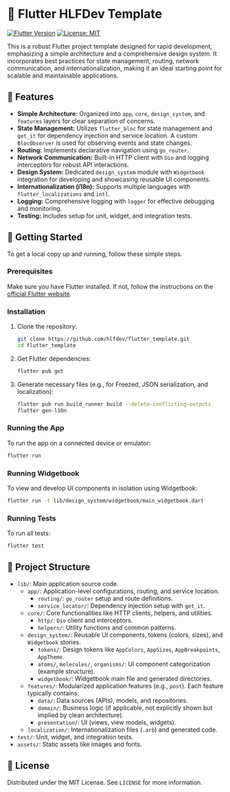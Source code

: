 # 🚀 Flutter HLFDev Template

[![Flutter Version](https://img.shields.io/badge/Flutter-3.x.x-blue.svg)](https://flutter.dev/)
[![License: MIT](https://img.shields.io/badge/License-MIT-yellow.svg)](https://opensource.org/licenses/MIT)

This is a robust Flutter project template designed for rapid development, emphasizing a simple architecture and a comprehensive design system. It incorporates best practices for state management, routing, network communication, and internationalization, making it an ideal starting point for scalable and maintainable applications.

## 🌟 Features

-   **Simple Architecture:** Organized into `app`, `core`, `design_system`, and `features` layers for clear separation of concerns.
-   **State Management:** Utilizes `flutter_bloc` for state management and `get_it` for dependency injection and service location. A custom `BlocObserver` is used for observing events and state changes.
-   **Routing:** Implements declarative navigation using `go_router`.
-   **Network Communication:** Built-in HTTP client with `Dio` and logging interceptors for robust API interactions.
-   **Design System:** Dedicated `design_system` module with `Widgetbook` integration for developing and showcasing reusable UI components.
-   **Internationalization (i18n):** Supports multiple languages with `flutter_localizations` and `intl`.
-   **Logging:** Comprehensive logging with `logger` for effective debugging and monitoring.
-   **Testing:** Includes setup for unit, widget, and integration tests.

## 🚀 Getting Started

To get a local copy up and running, follow these simple steps.

### Prerequisites

Make sure you have Flutter installed. If not, follow the instructions on the [official Flutter website](https://flutter.dev/docs/get-started/install).

### Installation

1.  Clone the repository:
    ```bash
    git clone https://github.com/hlfdev/flutter_template.git
    cd flutter_template
    ```
2.  Get Flutter dependencies:
    ```bash
    flutter pub get
    ```
3.  Generate necessary files (e.g., for Freezed, JSON serialization, and localization):
    ```bash
    flutter pub run build_runner build --delete-conflicting-outputs
    flutter gen-l10n
    ```

### Running the App

To run the app on a connected device or emulator:

```bash
flutter run
```

### Running Widgetbook

To view and develop UI components in isolation using Widgetbook:

```bash
flutter run -t lib/design_system/widgetbook/main_widgetbook.dart
```

### Running Tests

To run all tests:

```bash
flutter test
```

## 📂 Project Structure

-   `lib/`: Main application source code.
    -   `app/`: Application-level configurations, routing, and service location.
        -   `routing/`: `go_router` setup and route definitions.
        -   `service_locator/`: Dependency injection setup with `get_it`.
    -   `core/`: Core functionalities like HTTP clients, helpers, and utilities.
        -   `http/`: `Dio` client and interceptors.
        -   `helpers/`: Utility functions and common patterns.
    -   `design_system/`: Reusable UI components, tokens (colors, sizes), and `Widgetbook` stories.
        -   `tokens/`: Design tokens like `AppColors`, `AppSizes`, `AppBreakpoints`, `AppTheme`.
        -   `atoms/`, `molecules/`, `organisms/`: UI component categorization (example structure).
        -   `widgetbook/`: Widgetbook main file and generated directories.
    -   `features/`: Modularized application features (e.g., `post`). Each feature typically contains:
        -   `data/`: Data sources (APIs), models, and repositories.
        -   `domain/`: Business logic (if applicable, not explicitly shown but implied by clean architecture).
        -   `presentation/`: UI (views, view models, widgets).
    -   `localization/`: Internationalization files (`.arb`) and generated code.
-   `test/`: Unit, widget, and integration tests.
-   `assets/`: Static assets like images and fonts.

## 📄 License

Distributed under the MIT License. See `LICENSE` for more information.
